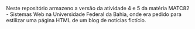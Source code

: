 Neste repositório armazeno a versão da atividade 4 e 5 da matéria MATC82 - Sistemas Web na Universidade Federal da Bahia, onde era pedido para estilizar uma página HTML de um blog de notícias fictício.
